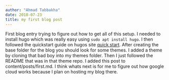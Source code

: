 ```yaml
---
author: "Ahmad Tabbakha"
date: 2018-07-23
title: my first blog post
---
```


First blog entry trying to figure out how to get all of this setup. I needed to install hugo which was really easy
using ```sudo apt install hugo```. I then followed the quickstart guide on hugos site [quick start](https://gohugo.io/getting-started/quick-start/).
After creating the base folder for the blog you should look for some themes. I added a theme by cloning that bad boy into my themes folder. Then I just followed the README that
was in that theme repo. I added this post to content/posts/first.md. I think whats next is for me to figure out how google cloud works because I plan on hosting my blog there.